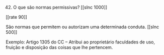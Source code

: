 42. O que são normas permissivas?
[[slnc 1000]]

[[rate 90]]

São normas que permitem ou autorizam uma determinada conduta.
[[slnc 500]]

Exemplo: Artigo 1305 do CC – Atribui ao proprietário faculdades de uso, fruição e disposição das coisas que lhe pertencem.

